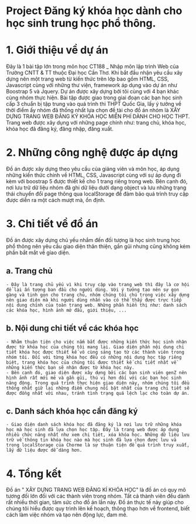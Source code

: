 # Project Đăng ký khóa học dành cho học sinh trung học phổ thông.

# 1. Giới thiệu về dự án
  Đây là 1 bài tập lớn trong môn học CT188 _ Nhập môn lập trình Web của Trường CNTT & TT thuộc Đại học Cần Thơ. Khi bắt đầu nhận yêu cầu xây dựng nên một trang web từ kiến thức trên lớp bao gồm HTML, CSS, Javascript cùng với những thư viện, framework áp dụng vào dự án như Boostrap 5 và Jquery. Dự án được xây dựng bởi tôi cùng với 4 bạn khác cùng nhóm thực hiện. Bài tập được giao trong giai đoạn các bạn học sinh cấp 3 chuẩn bị tập trung vào quá trình thi THPT Quốc Gia, lấy ý tưởng về thời điểm ấy nhóm đã thống nhất lựa chọn đề tài cho đồ án nhóm là XÂY DỰNG TRANG WEB ĐĂNG KÝ KHÓA HỌC MIỄN PHÍ DÀNH CHO HỌC THPT. Trang web được xây dụng với những page chính như: trang chủ, khóa học, khóa học đã đăng ký, đăng nhập, đăng xuất.

# 2. Những công nghệ được áp dựng 
  Đồ án được xây dựng theo yêu cầu của giảng viên và môn học, áp dụng những kiến thức chính về HTML, CSS, Javascript cùng với sự áp dụng đi kèm với boostrap 5 được thiết kế cho 1 trang riêng trong web.
Bên cạnh đó, nơi lưu trữ dữ liệu nhóm đã ghi dữ liệu dưới dạng object và lưu những trạng thái chuyển đổi page thông qua localStorage để đảm bảo quá trình truy cập được diễn ra một cách mượt mà, ổn định.

# 3. Chi tiết về đồ án
  Đồ án được xây dựng chủ yếu nhắm đến đối tượng là học sinh trung học phổ thông nên yêu cầu giao diện thân thiện, gần gũi nhưng cũng không kém phần bắt mắt về giao diện. 
  ## a. Trang chủ
    - Đây là trang chủ yếu vì khi truy cập vào trang web thì đây là cơ hội để lại ấn tượng ban đầu cho người dùng. Với ý tưởng tạo nên sự gọn gàng và tinh gọn cho trang chủ, nhóm chúng tôi chú trọng việc xây dựng nên giao diện mà khi người dùng nhấn vào có thể thấy được trực tiếp nội dung chính của toàn trang web. Những phần hiển thị như: danh sách các khóa học, hình ảnh mở đầu, giới thiệu, ...
  ## b. Nội dung chi tiết về các khóa học
    - Nhằm thuận tiện cho việc nắm bắt được những kiến thức học sinh nhận được từ khóa học của chúng tôi mang lại. Giao diện phần nội dung chi tiết khóa học được thiết kế vô cùng sáng tạo từ các thành viên trong nhóm tôi. Đối với từng khóa học đều có những nội dung học tập riêng biệt, trang khóa học của chúng tôi được thiết kế chi tiết nhất về những kiến thức bạn sẽ nhận được từ khóa học này.
    - Bên cạnh đó, giao diện được xây dựng bởi các bạn sinh viên genZ nên hình ảnh rất mới mẻ và gần gũi, thú vị hơn đối với các bạn học sinh năng động. Trong quá trình thực hiện giao diện này, nhóm chúng tôi đều thống nhất giữ lại những điểm chung nổi bật nhất của trang chi tiết sẽ được đồng nhất với nhau, tránh tình trạng quá lệch lạc cho toàn dự án.
  ## c. Danh sách khóa học cần đăng ký
    - Giao diện danh sách khóa học đã đăng ký là nơi lưu trữ những khóa học mà học sinh đã lựa chọn học tập. Đây là trang web được áp dụng nhiều chức năng nhất như xem chi tiêt, xóa khóa học. Những dữ liệu lưu trữ về thông tin khóa học nào mà học sinh đã lựa chọn được lưu và trong localStorage của Chorme là sự thuận tiện để quá trình truy xuất, lấy dữ liệu được dễ dàng hơn.
# 4. Tổng kết
  Đồ án " XÂY DỰNG TRANG WEB ĐĂNG KÍ KHÓA HỌC" là đồ án có quy mô tương đối lớn đối với các thành viên trong nhóm. Tất cả thành viên đều dành rất nhiều thời gian, tâm sức cho đồ án lần này. Đồ án thực tế này giúp cho chúng tôi hiểu được quy trình lên kế hoạch, thông thạo hơn về frontend, biết cách làm việc nhóm và tạo nên động lực, đam mê.
